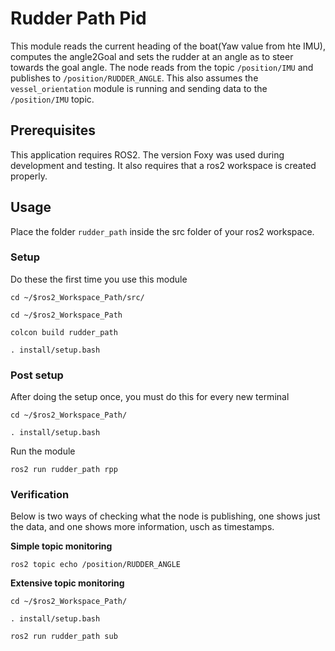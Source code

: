 # Rudder Path Pid

This module reads the current heading of the boat(Yaw value from hte IMU), computes the angle2Goal and sets the rudder at an angle as to steer towards the goal angle.
The node reads from the topic `/position/IMU` and publishes to `/position/RUDDER_ANGLE`. This also assumes the `vessel_orientation` module is running and sending data to the `/position/IMU` topic.

## Prerequisites

This application requires ROS2. The version Foxy was used during development and testing. It also requires that a ros2 workspace is created properly.

## Usage

Place the folder `rudder_path` inside the src folder of your ros2 workspace. 

### Setup

Do these the first time you use this module
```
cd ~/$ros2_Workspace_Path/src/

cd ~/$ros2_Workspace_Path

colcon build rudder_path

. install/setup.bash
```
### Post setup

After doing the setup once, you must do this for every new terminal

```
cd ~/$ros2_Workspace_Path/

. install/setup.bash

```
Run the module

```
ros2 run rudder_path rpp
```

### Verification

Below is two ways of checking what the node is publishing, one shows just the data, and one shows more information, usch as timestamps.

**Simple topic monitoring**

```
ros2 topic echo /position/RUDDER_ANGLE
```

**Extensive topic monitoring**

```
cd ~/$ros2_Workspace_Path/

. install/setup.bash

ros2 run rudder_path sub
```
